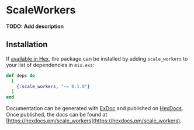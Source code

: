 # ScaleWorkers

**TODO: Add description**

## Installation

If [available in Hex](https://hex.pm/docs/publish), the package can be installed
by adding `scale_workers` to your list of dependencies in `mix.exs`:

```elixir
def deps do
  [
    {:scale_workers, "~> 0.1.0"}
  ]
end
```

Documentation can be generated with [ExDoc](https://github.com/elixir-lang/ex_doc)
and published on [HexDocs](https://hexdocs.pm). Once published, the docs can
be found at [https://hexdocs.pm/scale_workers](https://hexdocs.pm/scale_workers).

